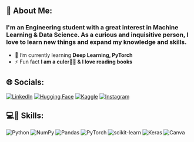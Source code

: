 ## 💫 About Me:

### I'm an Engineering student with a great interest in Machine Learning & Data Science. As a curious and inquisitive person, I love to learn new things and expand my knowledge and skills.

-  🌱 I’m currently learning **Deep Learning, PyTorch**      
- ⚡ Fun fact **I am a culer🔴🔵 & I love reading books**


## 🌐 Socials:
[![LinkedIn](https://img.shields.io/badge/LinkedIn-%230077B5.svg?logo=linkedin&logoColor=white)](https://linkedin.com/in/dipesh1dp)
[![Hugging Face](https://img.shields.io/badge/-HuggingFace-3B4252?style=flat&logo=huggingface&logoColor=)](https://huggingface.co/dipeshpandit)
[![Kaggle](https://img.shields.io/badge/Kaggle-%231DA1F2.svg?logo=Kaggle&logoColor=white)](https://kaggle.com/dipeshpandit)
[![Instagram](https://img.shields.io/badge/Instagram-%23E4405F.svg?logo=Instagram&logoColor=white)](https://instagram.com/_dipeshpandit)  



## 💻🔣 Skills:
![Python](https://img.shields.io/badge/python-3670A0?style=flat-square&logo=python&logoColor=ffdd54) ![NumPy](https://img.shields.io/badge/numpy-%23013243.svg?style=flat-square&logo=numpy&logoColor=white) ![Pandas](https://img.shields.io/badge/pandas-%23150458.svg?style=flat-square&logo=pandas&logoColor=white) ![PyTorch](https://img.shields.io/badge/PyTorch-black?logo=PyTorch) ![scikit-learn](https://img.shields.io/badge/scikit--learn-%23F7931E.svg?style=flat-square&logo=scikit-learn&logoColor=white) ![Keras](https://img.shields.io/badge/Keras-%23D00000.svg?style=flat-square&logo=Keras&logoColor=white) ![Canva](https://img.shields.io/badge/Canva-%2300C4CC.svg?style=flat-square&logo=Canva&logoColor=white)
